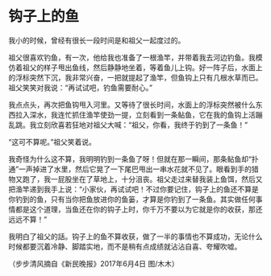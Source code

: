 # 钩子上的鱼

我小的时候，曾经有很长一段时间是和祖父一起度过的。 

祖父很喜欢钓鱼，有一次，他给我也准备了一根渔竿，并带着我去河边钓鱼。我模仿着祖父的样子甩出鱼线，然后静静地坐着，等着鱼儿上钩。好一阵子后，水面上的浮标突然下沉，我非常兴奋，一把就提起了渔竿，但鱼钩上只有几根水草而已。祖父笑笑对我说：“再试试吧，钓鱼需要耐心。” 

我点点头，再次把鱼钩甩入河里。又等待了很长时间，水面上的浮标突然被什么东西拉入深水，我连忙抓住渔竿使劲一提，立刻看到一条鲇鱼，它在我的鱼钩上活蹦乱跳。我立刻欣喜若狂地对祖父大喊：“祖父，你看，我终于钓到了一条鱼！” 

“这可不算呢。”祖父笑着说。 

我奇怪为什么这不算，我明明钓到一条鱼了呀！但就在那一瞬间，那条鲇鱼却“扑通”一声掉进了水里，然后它晃了一下尾巴甩出一串水花就不见了。眼看到手的猎物又跑了，我一屁股坐在了草地上，十分沮丧。祖父走过来替我装上鱼饵，然后又把渔竿递到我手上说：“小家伙，再试试吧！不过你要记住，钩子上的鱼还不算是你钓到的鱼，只有当你把鱼放进你的鱼篓，才算是你钓到了一条鱼。其实做任何事情都是这个道理，当鱼还在你的钩子上时，你千万不要以为它就是你的收获，那还远远不算！” 

我明白了祖父的話。钩子上的鱼不算收获，做了一半的事情也不算成功，无论什么时候都要沉着冷静、脚踏实地，而不是稍有点成绩就沾沾自喜、夸耀吹嘘。 

（步步清风摘自《新民晚报》2017年6月4日 图/木木）
